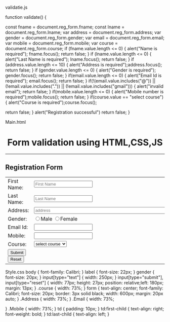 validatie.js

function validate()
{

const fname = document.reg_form.fname;
const lname = document.reg_form.lname;
var address = document.reg_form.address;
var gender = document.reg_form.gender;
var email = document.reg_form.email;
var mobile = document.reg_form.mobile;
var course = document.reg_form.course;
if (fname.value.length <= 0)
{
alert("Name is required"); fname.focus();
return false;
}
if (lname.value.length <= 0)
{
alert("Last Name is required"); lname.focus();
return false;
}
if (address.value.length <= 10)
{
alert("Address is required");address.focus();
return false;
}
if (gender.value.length <= 0)
{ alert("Gender is required"); gender.focus();
return false;
}
if(email.value.length <= 0)
{
alert("Email Id is required"); email.focus();
return false;
}
if(!(email.value.includes("@")) || (!email.value.includes(".")) || (!email.value.includes("gmail")))
{
alert("invalid email");
return false;
}
if(mobile.value.length <= 0)
{
alert("Mobile number is required");mobile.focus();
return false;
}
if(course.value == "select course")
{
alert("Course is required");course.focus();

return false;
}
alert("Registration successful")
return false;
}

Main.html
<html>
<head>
<title>Reg Form</title>
<link rel="stylesheet" href="style.css" type="text/css">
</head>
<body>
<center><h1>Form validation using HTML,CSS,JS</h1></center>
<hr>
<form method="post" name="reg_form" onsubmit= "validate()">
<h2>Registration Form</h2>
<table>
<tr>
<td><label>First Name: </label></td>
<td>
<input type="text" name="FNAME" id="fname" placeholder="First Name" pattern="[A-Za-z]+"
maxlength="15" required>
</td>
</tr>
<tr>
<td><label>Last Name: </label></td>
<td>
<input type="text" name="LNAME" id="lname" placeholder="Last Name" pattern="[A-Za-z]+"
maxlength="10" required>
</td>
</tr>
<tr>
<td><label>Address: </label></td>
<td>
<input class="Address" type="textarea" size="50" name="address" placeholder="address"
pattern="^(?=\S*\s)(?=[^a-zA-Z]*[a-zA-Z])(?=\D*\d)[a-zA-Z\d\s',.#/-]*$" required>
</td>
</tr>
<tr>
<td><label>Gender: </label></td>

<td>
<input type="radio" name="gender" value="male" required >Male
<input type="radio" name="gender" value="female" required>Female
</td>
</tr>
<tr>
<td><label>Email Id: </label></td>
<td>
<input class="Email" type="email" id="email" name="email"
pattern="[a-z0-9._%+\-]+@[a-z0-9.\-]+\.[a-z]{2,}$" required>
</td>
</tr>
<tr>
<td><label>Mobile: </label></td>
<td>
<input class="Mobile" type="tel" name="mobile" maxlength="10"
pattern="^[+]{1}(?:[0-9\\-\\(\\)\\/ \\.]\\s?){6,15}[0-9]{1}$" required />
</td>
</tr>
<td><label>Course: </label></td>
<td>
<select name="course" class="Course" required>
<option value="select course">select course</option>
<option value="HTML">HTML</option>
<option value="CSS">CSS</option>
<option value="JavaScript">JAVASCRIPT</option>
<option value="Java">JAVA</option>
</select>
</td>
</tr>
<tr>
<td>
<input type="submit" name="submit" value="Submit" onsubmit="return validate()">
<input type="reset"name="reset"value="Reset">
</td>
</tr>
</table>
</form>
<script src="validate.js"></script>
</body>
</html>

Style.css
body
{
font-family: Calibri;
}
label
{
font-size: 22px;
}
gender
{
font-size: 20px;
}
input[type="text"]
{
width: 250px;
}
input[type="submit"], input[type="reset"]
{
width: 77px;
height: 27px;
position: relative;left: 180px;
margin: 13px;
}
.course
{
width: 73%;
}
form
{
text-align: center;
font-family: Calibri;
font-size: 20px;
border: 3px solid black;
width: 600px;
margin: 20px auto;
}
.Address
{
width: 73%;
}
.Email
{
width: 73%;

}
.Mobile
{
width: 73%;
}
td
{
padding: 10px;
}
td:first-child
{
text-align: right;
font-weight: bold;
}
td:last-child
{
text-align: left;
}
